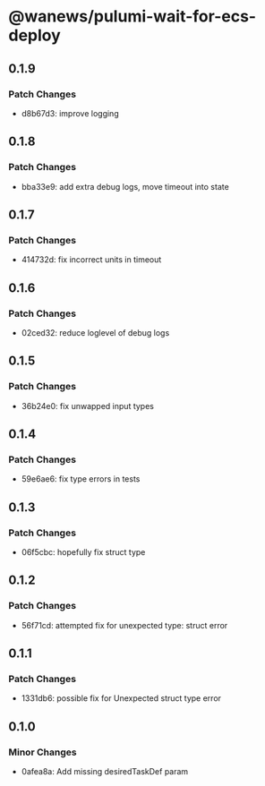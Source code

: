 # @wanews/pulumi-wait-for-ecs-deploy

## 0.1.9

### Patch Changes

- d8b67d3: improve logging

## 0.1.8

### Patch Changes

- bba33e9: add extra debug logs, move timeout into state

## 0.1.7

### Patch Changes

- 414732d: fix incorrect units in timeout

## 0.1.6

### Patch Changes

- 02ced32: reduce loglevel of debug logs

## 0.1.5

### Patch Changes

- 36b24e0: fix unwapped input types

## 0.1.4

### Patch Changes

- 59e6ae6: fix type errors in tests

## 0.1.3

### Patch Changes

- 06f5cbc: hopefully fix struct type

## 0.1.2

### Patch Changes

- 56f71cd: attempted fix for unexpected type: struct error

## 0.1.1

### Patch Changes

- 1331db6: possible fix for Unexpected struct type error

## 0.1.0

### Minor Changes

- 0afea8a: Add missing desiredTaskDef param
